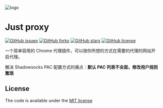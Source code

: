 ![logo](https://raw.githubusercontent.com/0jinxing/just-proxy/master/public/emoticon.png)

# Just proxy

[![GitHub issues](https://img.shields.io/github/issues/0jinxing/just-proxy.svg)](https://github.com/0jinxing/just-proxy/issues)
[![GitHub forks](https://img.shields.io/github/forks/0jinxing/just-proxy.svg)](https://github.com/0jinxing/just-proxy/network)
[![GitHub stars](https://img.shields.io/github/stars/0jinxing/just-proxy.svg)](https://github.com/0jinxing/just-proxy/stargazers)
[![GitHub license](https://img.shields.io/github/license/0jinxing/just-proxy.svg)](https://github.com/0jinxing/just-proxy)

一个简单容用的 Chrome 代理插件，可以按你所想的方式在需要的代理的网站开启代理。

解决 Shadowsocks PAC 配置方式的痛点：**默认 PAC 列表不全面，修改用户规则繁琐**

## License

The code is available under the [MIT license](https://github.com/0jinxing/just-proxy/blob/master/LICENSE)

